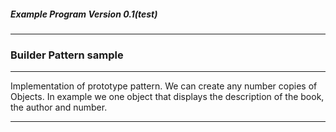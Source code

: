 ##### Example Program Version 0.1(test)
---
### Builder Pattern sample
---

Implementation of prototype pattern.
We can create any number copies of Objects.
In example we one object that displays the description of the book, the author and number.


---